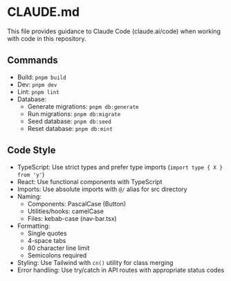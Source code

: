 # CLAUDE.md

This file provides guidance to Claude Code (claude.ai/code) when working with code in this repository.

## Commands

- Build: `pnpm build`
- Dev: `pnpm dev`
- Lint: `pnpm lint`
- Database:
    - Generate migrations: `pnpm db:generate`
    - Run migrations: `pnpm db:migrate`
    - Seed database: `pnpm db:seed`
    - Reset database: `pnpm db:mint`

## Code Style

- TypeScript: Use strict types and prefer type imports (`import type { X } from 'y'`)
- React: Use functional components with TypeScript
- Imports: Use absolute imports with `@/` alias for src directory
- Naming:
    - Components: PascalCase (Button)
    - Utilities/hooks: camelCase
    - Files: kebab-case (nav-bar.tsx)
- Formatting:
    - Single quotes
    - 4-space tabs
    - 80 character line limit
    - Semicolons required
- Styling: Use Tailwind with `cn()` utility for class merging
- Error handling: Use try/catch in API routes with appropriate status codes
